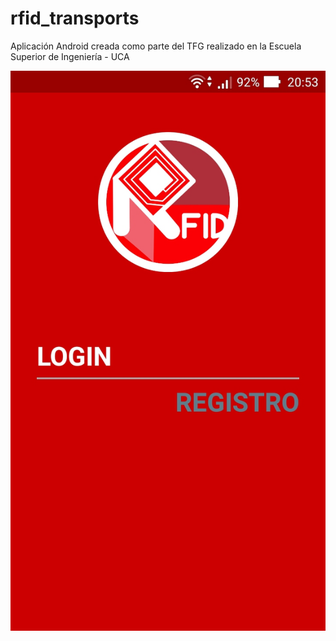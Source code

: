 # rfid_transports
Aplicación Android creada como parte del TFG realizado en la Escuela Superior de Ingeniería - UCA

![alt tag](https://github.com/ismaeee/rfid_transports/blob/master/capturas%20de%20pantalla/1.jpg)

